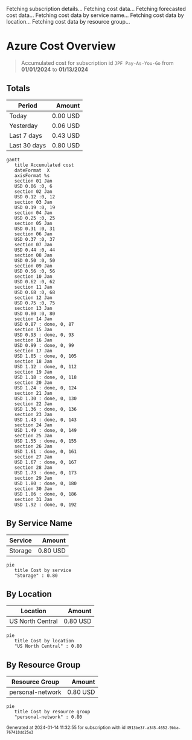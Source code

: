 Fetching subscription details...
Fetching cost data...
Fetching forecasted cost data...
Fetching cost data by service name...
Fetching cost data by location...
Fetching cost data by resource group...
# Azure Cost Overview

> Accumulated cost for subscription id `JPF Pay-As-You-Go` from **01/01/2024** to **01/13/2024**

## Totals

|Period|Amount|
|---|---:|
|Today|0.00 USD|
|Yesterday|0.06 USD|
|Last 7 days|0.43 USD|
|Last 30 days|0.80 USD|

```mermaid
gantt
   title Accumulated cost
   dateFormat  X
   axisFormat %s
   section 01 Jan
   USD 0.06 :0, 6
   section 02 Jan
   USD 0.12 :0, 12
   section 03 Jan
   USD 0.19 :0, 19
   section 04 Jan
   USD 0.25 :0, 25
   section 05 Jan
   USD 0.31 :0, 31
   section 06 Jan
   USD 0.37 :0, 37
   section 07 Jan
   USD 0.44 :0, 44
   section 08 Jan
   USD 0.50 :0, 50
   section 09 Jan
   USD 0.56 :0, 56
   section 10 Jan
   USD 0.62 :0, 62
   section 11 Jan
   USD 0.68 :0, 68
   section 12 Jan
   USD 0.75 :0, 75
   section 13 Jan
   USD 0.80 :0, 80
   section 14 Jan
   USD 0.87 : done, 0, 87
   section 15 Jan
   USD 0.93 : done, 0, 93
   section 16 Jan
   USD 0.99 : done, 0, 99
   section 17 Jan
   USD 1.05 : done, 0, 105
   section 18 Jan
   USD 1.12 : done, 0, 112
   section 19 Jan
   USD 1.18 : done, 0, 118
   section 20 Jan
   USD 1.24 : done, 0, 124
   section 21 Jan
   USD 1.30 : done, 0, 130
   section 22 Jan
   USD 1.36 : done, 0, 136
   section 23 Jan
   USD 1.43 : done, 0, 143
   section 24 Jan
   USD 1.49 : done, 0, 149
   section 25 Jan
   USD 1.55 : done, 0, 155
   section 26 Jan
   USD 1.61 : done, 0, 161
   section 27 Jan
   USD 1.67 : done, 0, 167
   section 28 Jan
   USD 1.73 : done, 0, 173
   section 29 Jan
   USD 1.80 : done, 0, 180
   section 30 Jan
   USD 1.86 : done, 0, 186
   section 31 Jan
   USD 1.92 : done, 0, 192
```

## By Service Name

|Service|Amount|
|---|---:|
|Storage|0.80 USD|

```mermaid
pie
   title Cost by service
   "Storage" : 0.80
```

## By Location

|Location|Amount|
|---|---:|
|US North Central|0.80 USD|

```mermaid
pie
   title Cost by location
   "US North Central" : 0.80
```

## By Resource Group

|Resource Group|Amount|
|---|---:|
|personal-network|0.80 USD|

```mermaid
pie
   title Cost by resource group
   "personal-network" : 0.80
```

<sup>Generated at 2024-01-14 11:32:55 for subscription with id `4913be3f-a345-4652-9bba-767418dd25e3`</sup>
